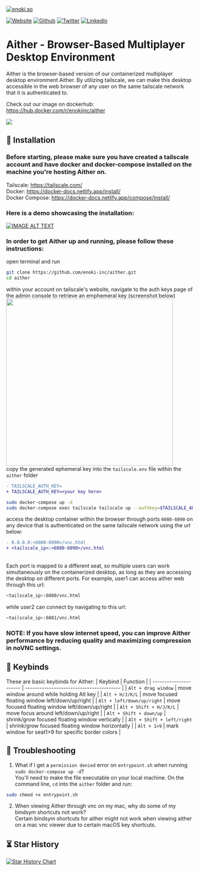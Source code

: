 [![enoki.so](https://github.com/enoki-inc/alpine-sway-docker/blob/main/gh-landing.png)](https://enoki.so)

[![Website](https://img.shields.io/static/v1.svg?color=FBBC04&labelColor=003E8A&logoColor=ffffff&style=for-the-badge&label=enoki-inc&message=website)](https://enoki.so "check out our landing page!")
[![Github](https://img.shields.io/static/v1.svg?color=FBBC04&labelColor=003E8A&logoColor=ffffff&style=for-the-badge&label=enoki-inc&message=github)](https://github.com/enoki-inc "check out our github!")
[![Twitter](https://img.shields.io/static/v1.svg?color=FBBC04&labelColor=003E8A&logoColor=ffffff&style=for-the-badge&label=enoki-inc&message=twitter)](https://twitter.com/Enoki_Inc "check out our twitter page!")
[![Linkedin](https://img.shields.io/static/v1.svg?color=FBBC04&labelColor=003E8A&logoColor=ffffff&style=for-the-badge&label=enoki-inc&message=linkedin)](https://linkedin.com/company/enoki-inc/ "check out our linkedin page!")

# Aither - Browser-Based Multiplayer Desktop Environment

Aither is the browser-based version of our containerized multiplayer desktop environment Aither. By utilizing tailscale, we can make this desktop accessible in the web browser of any user on the same tailscale network that it is authenticated to.

Check out our image on dockerhub: https://hub.docker.com/r/enokiinc/aither

<img src="https://github.com/enoki-inc/aither/blob/66e1b3da29111920ee5825629ce89e4ea4d84275/Aither%20Desktop.jpg">

## 🚀 Installation

### Before starting, please make sure you have created a tailscale account and have docker and docker-compose installed on the machine you're hosting Aither on.
Tailscale: https://tailscale.com/ \
Docker: https://docker-docs.netlify.app/install/ \
Docker Compose: https://docker-docs.netlify.app/compose/install/

### Here is a demo showcasing the installation: 

[![IMAGE ALT TEXT](http://img.youtube.com/vi/Z7jxQPwqZGc/0.jpg)](http://www.youtube.com/watch?v=Z7jxQPwqZGc "Z7jxQPwqZGc")

### In order to get Aither up and running, please follow these instructions:

open terminal and run 
```bash
git clone https://github.com/enoki-inc/aither.git
cd aither
```````
within your account on tailscale's website, navigate to the auth keys page of the admin console to retrieve an emphemeral key (screenshot below) \
<img src="https://tailscale.com/kb/1132/flydotio/ephemeral-keys.png" width="450" height="450"> \
copy the generated ephemeral key into the `tailscale.env` file within the `aither` folder
```diff
- TAILSCALE_AUTH_KEY=
+ TAILSCALE_AUTH_KEY=<your key here>
```
```bash
sudo docker-compose up -d
sudo docker-compose exec tailscale tailscale up --authkey=$TAILSCALE_AUTH_KEY
`````
access the desktop container within the browser through ports `6080-6090` on any device that is authenticated on the same tailscale network using the url below:
```diff
- 0.0.0.0:<6080-6090>/vnc.html
+ <tailscale_ip>:<6080-6090>/vnc.html
```
\
Each port is mapped to a different seat, so multiple users can work simultaneously on the containerized desktop, as long as they are accessing the desktop on different ports. For example, user1 can access aither web through this url:
```bash
<tailscale_ip>:6080/vnc.html
`````
while user2 can connect by navigating to this url: 
```bash
<tailscale_ip>:6081/vnc.html
`````
### NOTE: If you have slow internet speed, you can improve Aither performance by reducing quality and maximizing compression in noVNC settings.

## 🔑 Keybinds 
These are basic keybinds for Aither:
|        Keybind         |                 Function                 |
| ---------------------- | ---------------------------------------- |
| `Alt + drag window`    | move window around while holding Alt key                |
| `Alt + H/J/K/L`        | move focused floating window left/down/up/right        |
| `Alt + left/down/up/right`      | move focused floating window left/down/up/right                      |
| `Alt + Shift + H/J/K/L`              | move focus around left/down/up/right                 |
| `Alt + Shift + down/up`              | shrink/grow focused floating window vertically               |
| `Alt + Shift + left/right`           | shrink/grow focused floating window horizontally                              |
| `Alt + 1>9`     | mark window for seat1>9 for specific border colors                         |

## 🔨 Troubleshooting

1) What if I get a `permission denied` error on `entrypoint.sh` when running `sudo docker-compose up -d`? \
You'll need to make the file executable on your local machine. On the command line, `cd` into the `aither` folder and run: 
```bash
sudo chmod +x entrypoint.sh
`````
2) When viewing Aither through vnc on my mac, why do some of my bindsym shortcuts not work? \
Certain bindsym shortcuts for aither might not work when viewing aither on a mac vnc viewer due to certain macOS key shortcuts.

## ⏳ Star History

[![Star History Chart](https://api.star-history.com/svg?repos=enoki-inc/aither&type=Date)](https://star-history.com/#enoki-inc/aither&Date)
